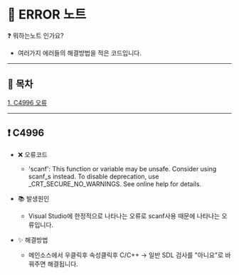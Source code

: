# 📝 ERROR 노트

❓ 뭐하는노트 인가요? 
  - 여러가지 에러들의 해결방법을 적은 코드입니다. 
 
***
📁 목차
-
[1. C4996 오류](#-C4996)
   
***

❗ C4996  
  -
  + ❌ 오류코드
    + 'scanf': This function or variable may be unsafe. Consider using scanf_s instead. To disable deprecation, use _CRT_SECURE_NO_WARNINGS. See online help for details.
  
  + 📚 발생원인
    + Visual Studio에 한정적으로 나타나는 오류로 scanf사용 때문에 나타나는 오류입니다.
  
  + ✨ 해결방법
    + 메인소스에서 우클릭후 속성클릭후 C/C++ -> 일반 SDL 검사를 "아니요"로 바꿔주면 해결됩니다.



